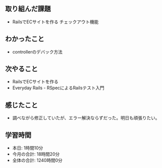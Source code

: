 ## 取り組んだ課題
- RailsでECサイトを作る チェックアウト機能
## わかったこと
- controllerのデバック方法
## 次やること
- RailsでECサイトを作る
- Everyday Rails - RSpecによるRailsテスト入門
## 感じたこと
- 調べながら修正していたが、エラー解決ならずだった。明日も頑張りたい。
## 学習時間
- 本日: 1時間10分
- 今月の合計: 18時間20分
- 全体の合計: 1240時間0分
